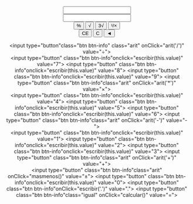 <!DOCTYPE html>
<html>
<head>
    <meta charset="utf-8">
    <link rel="stylesheet" type="text/css" href="https://stackpath.bootstrapcdn.com/bootstrap/4.3.1/css/bootstrap.min.css">
    <title>calculadora </title>
</head>
<body>
<style>
    
</style>
</style>
</head>
<body>
<center>

<form name="f1"><br>
<input type="text" name="txtcaja1" id="#response">
<br>
<input type="text" name="txtcaja2" value="" id="#response">
<br>
<input type="button" class="btn btn-info"class="arit" onClick="arit('%')" value="%">
<input type="button" class="btn btn-info"onClick="raiz()" value="√">
<input type="button" class="btn btn-info"onClick="raiz()3"value="3√">
<input type="button" class="btn btn-info"class="arit" onClick="arit('¹/×')" value="¹/×">
<br>
<input type="button" class="btn btn-info"class="clear" onClick="document.f1.txtcaja2.value='0'" value="CE">
<input type="button" class="btn btn-info"class="clear" onClick="document.f1.reset(); blocdel = false;" value="C">
<input type="button" class="btn btn-info"class="clear" onClick="deletecarac()" value="◄">
 
<input type="button"class="btn btn-info" class="arit" onClick="arit('/')" value="÷">
<br>
<input type="button" class="btn btn-info"onclick="escribir(this.value)" value="7">
<input type="button" class="btn btn-info"onclick="escribir(this.value)" value="8">
<input type="button" class="btn btn-info"onclick="escribir(this.value)" value="9">
<input type="button" class="btn btn-info"class="arit" onClick="arit('*')" value="×">
<br>
<input type="button" class="btn btn-info"onclick="escribir(this.value)" value="4">
<input type="button" class="btn btn-info"onclick="escribir(this.value)" value="5">
<input type="button" class="btn btn-info"onclick="escribir(this.value)" value="6">
<input type="button" class="btn btn-info"class="arit" onClick="arit('-')" value="-">
<br>
<input type="button" class="btn btn-info"onclick="escribir(this.value)" value="1">
<input type="button" class="btn btn-info"onclick="escribir(this.value)" value="2">
<input type="button" class="btn btn-info"onclick="escribir(this.value)" value="3">
<input type="button" class="btn btn-info"class="arit" onClick="arit('+')" value="+">
<br>
<input type="button" class="btn btn-info"class="arit" onClick="masmenos()" value="±">
<input type="button" class="btn btn-info"onclick="escribir(this.value)" value="0">
<input type="button" class="btn btn-info"onClick="escribir('.')" value=".">
<input type="button" class="btn btn-info"class="igual" onClick="calcular()" value="=">
<br>
</form>
</center>
<script type="text/javascript" id="#response">
    var borrar = false;
    function deletecarac(){
        var caja2 = document.f1.txtcaja2.value;
            if (caja2 == "" || caja2 == "0" || caja2.length == 1 && blocdel!=true){
                document.f1.txtcaja2.value = "0";
            }
            else if(blocdel!=true){
                var res = caja2.substring(0,caja2.length-1);
                document.f1.txtcaja2.value = res;

   function escribir(n){
        var caja2 = document.f1.txtcaja2.value;
        if (borrar) {
            //alert("se borro");
            document.f1.txtcaja2.value="";
            borrar = false;
            document.f1.txtcaja2.value = n;
        }
        else if (caja2 == "0" && n != "."){
            cajao = caja2.replace("0", "")
            document.f1.txtcaja2.value = cajao + n;
        }
        else{
            document.f1.txtcaja2.value = caja2 + n;
        }
    }
    function raiz(){
        var caja1 = document.f1.txtcaja1.value;
        var caja2 = document.f1.txtcaja2.value;
        document.f1.txtcaja1.value = "Math.sqrt("+ caja2 + caja1 +")";
        document.f1.txtcaja2.value = "";
   
    }
    function arit(o){
        var caja1 = document.f1.txtcaja1.value;
        var caja2 = document.f1.txtcaja2.value;
        var unum = caja1.substring(caja1.length-1);
        calcular()
        if (unum == "+" || unum == "-" || unum=="*" || unum=="/") {
            unum = unum.replace(unum,o);
            var res = caja1.substring(0,caja1.length-1);
            document.f1.txtcaja1.value = res+unum;
        }
        if (caja1 == "" && caja2 != ""){
            document.f1.txtcaja1.value = caja2 + o;
        }
        else{
            document.f1.txtcaja1.value = caja1 + caja2 + o;
        }
        borrar = true;
    }
    function calcular(){
        var caja1 = document.f1.txtcaja1.value;
        var caja2 = document.f1.txtcaja2.value;
        document.f1.txtcaja2.value = eval(caja1 + caja2);
        document.f1.txtcaja1.value = "";
        borrar = true;
        blocdel = true;
    }
    function masmenos(){
        var caja2 = document.f1.txtcaja2.value;
        if (caja2 > 0){
            document.f1.txtcaja2.value = "(-" + caja2 + ")";
        }
        else{
            cajaplus = caja2.replace(/[-|(|)]/g, "");
            document.f1.txtcaja2.value = cajaplus;
        }
    }
</script>
<script src="js/jquery.js" ></script>
<script src="https://stackpath.bootstrapcdn.com/bootstrap/4./js/bootstrap.js" ></script>
<script src="js/app.js" ></script>
</body>
</html>

